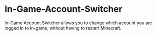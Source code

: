 # In-Game-Account-Switcher
In-Game Account Switcher allows you to change which account you are logged in to in-game, without having to restart Minecraft.
